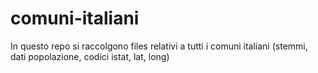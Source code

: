 # comuni-italiani
In questo repo si raccolgono files relativi a tutti i comuni italiani (stemmi, dati popolazione, codici istat, lat, long)
